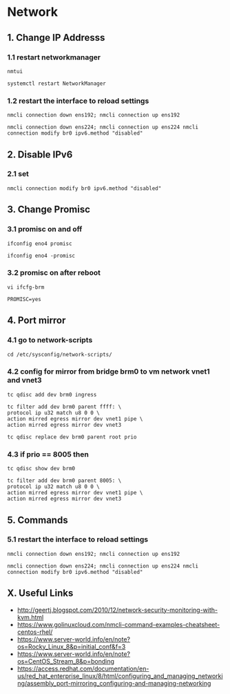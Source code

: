 # Network


## 1. Change IP Addresss

### 1.1 restart networkmanager

    nmtui
    
    systemctl restart NetworkManager
            
### 1.2 restart the interface to reload settings

    nmcli connection down ens192; nmcli connection up ens192
    
    nmcli connection down ens224; nmcli connection up ens224 nmcli connection modify br0 ipv6.method "disabled"

## 2. Disable IPv6

### 2.1 set   

    nmcli connection modify br0 ipv6.method "disabled"
    
## 3. Change Promisc

### 3.1 promisc on and off

    ifconfig eno4 promisc
    
    ifconfig eno4 -promisc
            
### 3.2 promisc on after reboot

    vi ifcfg-brm
    
    PROMISC=yes

## 4. Port mirror

### 4.1 go to network-scripts

    cd /etc/sysconfig/network-scripts/

### 4.2 config for mirror from bridge brm0 to vm network vnet1 and vnet3

    tc qdisc add dev brm0 ingress
    
    tc filter add dev brm0 parent ffff: \
    protocol ip u32 match u8 0 0 \
    action mirred egress mirror dev vnet1 pipe \
    action mirred egress mirror dev vnet3

    tc qdisc replace dev brm0 parent root prio

### 4.3 if prio == 8005 then

    tc qdisc show dev brm0

    tc filter add dev brm0 parent 8005: \
    protocol ip u32 match u8 0 0 \
    action mirred egress mirror dev vnet1 pipe \
    action mirred egress mirror dev vnet3
    
## 5. Commands

### 5.1 restart the interface to reload settings

    nmcli connection down ens192; nmcli connection up ens192
    
    nmcli connection down ens224; nmcli connection up ens224 nmcli connection modify br0 ipv6.method "disabled"

## X. Useful Links
- http://geertj.blogspot.com/2010/12/network-security-monitoring-with-kvm.html
- https://www.golinuxcloud.com/nmcli-command-examples-cheatsheet-centos-rhel/
- https://www.server-world.info/en/note?os=Rocky_Linux_8&p=initial_conf&f=3
- https://www.server-world.info/en/note?os=CentOS_Stream_8&p=bonding
- https://access.redhat.com/documentation/en-us/red_hat_enterprise_linux/8/html/configuring_and_managing_networking/assembly_port-mirroring_configuring-and-managing-networking
